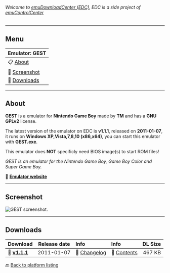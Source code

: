 ###### Welcome to [emuDownloadCenter (EDC)](https://github.com/PhoenixInteractiveNL/emuDownloadCenter/wiki/), EDC is a side project of [emuControlCenter](https://github.com/PhoenixInteractiveNL/emuControlCenter/wiki/)
***
## Menu
| **Emulator: GEST** |
|:---------|
| :clipboard: [About](#about) |
| :sunrise: [Screenshot](#screenshot) |
| :floppy_disk: [Downloads](#downloads) |
***
## About
**GEST** is a emulator for **Nintendo Game Boy** made by **TM** and has a **GNU GPLv2** license.

The latest version of the emulator on EDC is **v1.1.1**, released on **2011-01-07**, it runs on **Windows XP,Vista,7,8,10 (x86,x64)**, you can start this emulator with **GEST.exe**.

This emulator does **NOT** specificly need BIOS image(s) to start ROM files!

_GEST is an emulator for the Nintendo Game Boy, Game Boy Color and Super Game Boy._

:link: [**Emulator website**](http://koti.mbnet.fi/gest_emu/)
***
## Screenshot
![](https://raw.githubusercontent.com/PhoenixInteractiveNL/emuDownloadCenter/master/hooks/gest/screen.jpg "GEST screenshot.")
***
## Downloads
| Download | Release date  | Info       | Info       | DL Size    |
|:---------|:-------------:|:-----------|:-----------|-----------:|
| :floppy_disk: [**v1.1.1**](https://github.com/PhoenixInteractiveNL/edc-repo0003/raw/master/gest/1.1.1.7z) | 2011-01-07 | :page_facing_up: [Changelog](https://github.com/PhoenixInteractiveNL/edc-repo0003/blob/master/gest/1.1.1_changelog.txt) | :mag_right: [Contents](https://github.com/PhoenixInteractiveNL/edc-repo0003/blob/master/gest/1.1.1_contents.txt) | 467 KB |

:back: [Back to platform listing](https://github.com/PhoenixInteractiveNL/emuDownloadCenter/wiki/EDC-Platform-List)
